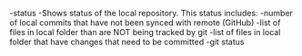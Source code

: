 -status
-Shows status of the local repository. This status includes:
-number of local commits that have not been synced with remote (GitHub)
-list of files in local folder than are NOT being tracked by git
-list of files in local folder that have changes that need to be committed
-git status


